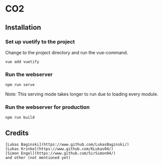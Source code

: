 # CO2

## Installation

### Set up vuetify to the project
Change to the project directory and run the vue-command.
```
vue add vuetify
```

### Run the webserver
```
npm run serve
```
Note: This serving mode takes longer to run due to loading every module.

### Run the webserver for production
```
npm run build
```

## Credits
```
[Lukas Baginski](https://www.github.com/LukasBaginski/)
[Lukas Krinke](https://www.github.com/KLukas04/)
[Simon Engel](https://www.github.com/SirSimon04/)
and other (not mentioned yet)
